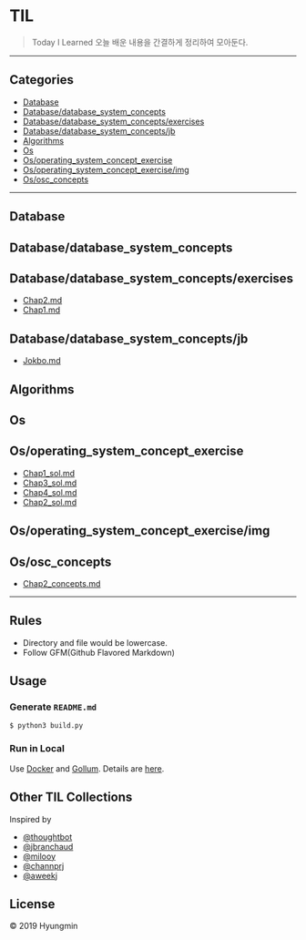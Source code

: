 
# TIL
> Today I Learned
오늘 배운 내용을 간결하게 정리하여 모아둔다.
---
## Categories
* [Database](#database)
* [Database/database_system_concepts](#database/database_system_concepts)
* [Database/database_system_concepts/exercises](#database/database_system_concepts/exercises)
* [Database/database_system_concepts/jb](#database/database_system_concepts/jb)
* [Algorithms](#algorithms)
* [Os](#os)
* [Os/operating_system_concept_exercise](#os/operating_system_concept_exercise)
* [Os/operating_system_concept_exercise/img](#os/operating_system_concept_exercise/img)
* [Os/osc_concepts](#os/osc_concepts)

---

## Database

## Database/database_system_concepts

## Database/database_system_concepts/exercises
* [Chap2.md](database/database_system_concepts/exercises/chap2.md)
* [Chap1.md](database/database_system_concepts/exercises/chap1.md)

## Database/database_system_concepts/jb
* [Jokbo.md](database/database_system_concepts/jb/jokbo.md)

## Algorithms

## Os

## Os/operating_system_concept_exercise
* [Chap1_sol.md](os/operating_system_concept_exercise/chap1_sol.md)
* [Chap3_sol.md](os/operating_system_concept_exercise/chap3_sol.md)
* [Chap4_sol.md](os/operating_system_concept_exercise/chap4_sol.md)
* [Chap2_sol.md](os/operating_system_concept_exercise/chap2_sol.md)

## Os/operating_system_concept_exercise/img

## Os/osc_concepts
* [Chap2_concepts.md](os/osc_concepts/chap2_concepts.md)

---
## Rules
* Directory and file would be lowercase.
* Follow GFM(Github Flavored Markdown)
## Usage
### Generate `README.md`
```
$ python3 build.py
```
### Run in Local
Use [Docker](https://www.docker.com) and [Gollum](https://github.com/gollum/gollum). Details are [here](https://github.com/AWEEKJ/TIL/blob/master/docker/gollum-via-docker.md).
## Other TIL Collections
Inspired by
* [@thoughtbot](https://github.com/thoughtbot/til)
* [@jbranchaud](https://github.com/jbranchaud/til)
* [@milooy](https://github.com/milooy/TIL)
* [@channprj](https://github.com/channprj/TIL)
* [@aweekj](https://github.com/aweekj/TIL)

## License
© 2019 Hyungmin

